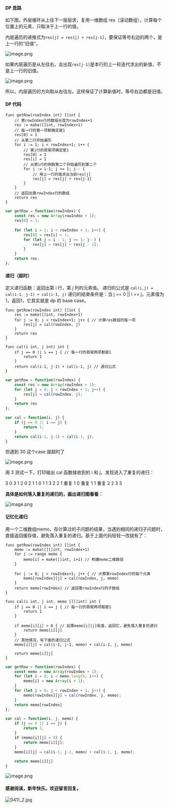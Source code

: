 #### DP 思路
如下图，外层循环从上往下一层层求，复用一维数组 res（滚动数组），计算每个位置上的元素，只取决于上一行的值。

内层遍历的递推式为`res[j] = res[j] + res[j-1]`，要保证等号右边的两个，是上一行的“旧值”。

![image.png](https://pic.leetcode-cn.com/1613063846-QBYcBY-image.png)


如果内层遍历是从左往右，会出现`res[j-1]`是本行的上一轮迭代求出的新值，不是上一行的旧值。

![image.png](https://pic.leetcode-cn.com/1613067394-UdEFGV-image.png)


所以，内层遍历的方向取从右往左。这样保证了计算新值时，等号右边都是旧值。

#### DP 代码

```golang []
func getRow(rowIndex int) []int {
    // 第rowIndex行的数组长度为rowIndex+1
    res := make([]int, rowIndex+1)   
    // 每一行的第一项都确定是1
    res[0] = 1                     
    // 从第二行开始遍历
    for i := 1; i < rowIndex+1; i++ {
        // 第i行的首尾项确定是1
        res[0] = 1
        res[i] = 1   
        // 从第i行的倒数第二个开始遍历到第二个      
        for j := i-1; j >= 1; j-- {   
            // 用上一行的值求出当前res[j]
            res[j] = res[j] + res[j-1] 
        }
    }
    // 返回出第rowIndex行的数组
    return res 
}
```
```javascript []
var getRow = function(rowIndex) {
    const res = new Array(rowIndex + 1);
    res[0] = 1;
    
    for (let i = 1; i < rowIndex + 1; i++) { 
        res[0] = res[i] = 1;
        for (let j = i - 1; j >= 1; j--) { 
            res[j] = res[j] + res[j - 1];
        }
    }
    return res;
};
```
#### 递归（超时）
定义递归函数：返回出第 i 行，第 j 列的元素值。
递归的公式是 `cal(i,j) = cal(i-1, j-1) + cal(i-1, j)`
递归的结束条件是：当 j == 0 || i == j，元素值为1，返回1，它其实就是 dp 的 base case。
```golang []
func getRow(rowIndex int) []int {
    res := make([]int, rowIndex+1)
	for j := 0; j < rowIndex+1; j++ { // 计算res数组的每一项
		res[j] = cal(rowIndex, j)
	}
	return res 
}

func cal(i int, j int) int {
    if j == 0 || i == j { // 每一行的首尾两项都是1
        return 1
    }
	return cal(i-1, j-1) + cal(i-1, j) // 递归公式  
}
```
```javascript []
var getRow = function(rowIndex) {
    const res = new Array(rowIndex + 1);
    for (let j = 0; j < rowIndex + 1; j++) { 
        res[j] = cal(rowIndex, j);
    }
    return res
};

var cal = function(i, j) {
    if (j == 0 || i == j) {
        return 1;
    }
    return cal(i-1, j-1) + cal(i-1, j);
}
```

但遇到 30 这个case 就超时了

![image.png](https://pic.leetcode-cn.com/1613096808-gXWJCo-image.png)

用 3 测试一下，打印输出 cal 函数接收到的 i 和 j，发现进入了重复的递归：

3 0
3 1
2 0
2 1
1 0
1 1
3 2
2 1  重复
1 0  重复
1 1  重复
2 2
3 3   

**具体是如何落入重复的递归的，画出递归图看看：**

![image.png](https://pic.leetcode-cn.com/1613099435-mfMzKP-image.png)


#### 记忆化递归
用一个二维数组memo，存计算过的子问题的结果，当遇到相同的递归子问题时，直接返回缓存值，避免落入重复的递归。基于上面代码轻轻一改就有了：
```golang []
func getRow(rowIndex int) []int {
	memo := make([][]int, rowIndex+1)
	for i := range memo {
		memo[i] = make([]int, i+1) // 构建memo二维数组
	}
    
	for j := 0; j < rowIndex+1; j++ { // 计算第rowIndex行的每个元素
		memo[rowIndex][j] = cal(rowIndex, j, memo)
	}
	return memo[rowIndex] // 返回第rowIndex行的子数组
}

func cal(i int, j int, memo [][]int) int {
    if j == 0 || i == j { // 每一行的首尾两项都是1
        return 1
    }
    
	if memo[i][j] > 0 { // 如果memo[i][j]有值，返回它，避免落入重复的递归
		return memo[i][j]
	}
    // 其他情况，有下面的递归公式      
	memo[i][j] = cal(i-1, j-1, memo) + cal(i-1, j, memo)
    
	return memo[i][j] 
}
```
```javascript []
var getRow = function(rowIndex) {
    const memo = new Array(rowIndex + 1);
    for (let i = 0; i < memo.length; i++) { 
        memo[i] = new Array(i + 1);
    }
    for (let j = 0; j < rowIndex + 1; j++) { 
        memo[rowIndex][j] = cal(rowIndex, j, memo);
    }
    return memo[rowIndex]
};

var cal = function(i, j, memo) {
    if (j == 0 || i == j) {
        return 1;
    }
    if (memo[i][j] > 0) {
        return memo[i][j];
    }
    memo[i][j] = cal(i-1, j-1, memo) + cal(i-1, j, memo);
    
    return memo[i][j] 
}
```


![image.png](https://pic.leetcode-cn.com/1613097579-GvMzCU-image.png)

#### 感谢阅读，新年快乐。欢迎留言回复。
![0411_2.jpg](https://pic.leetcode-cn.com/1612928375-DCnicz-image.png)
